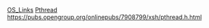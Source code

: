 [OS_Links](https://www.emertxe.com/content/linux-internals/)
[Pthread](https://pubs.opengroup.org/onlinepubs/7908799/xsh/pthread.h.html)
https://pubs.opengroup.org/onlinepubs/7908799/xsh/pthread.h.html
